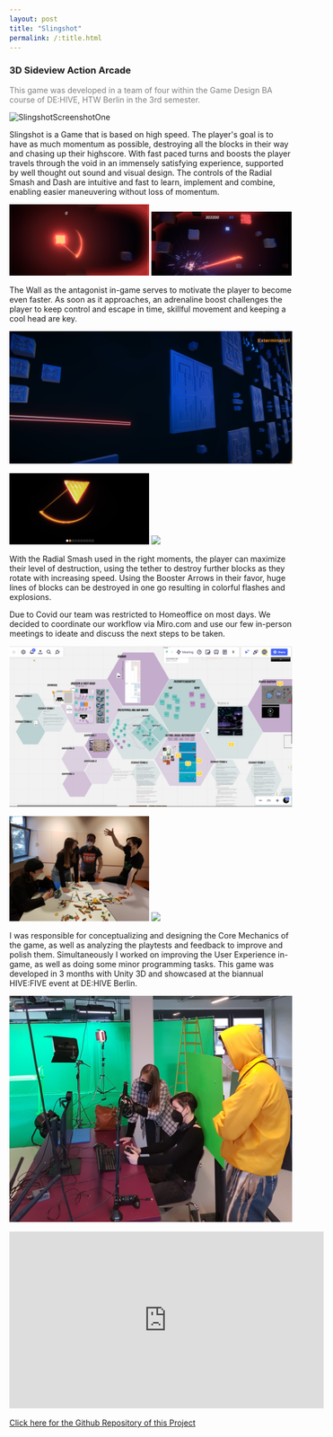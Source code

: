 ```yaml
---
layout: post
title: "Slingshot"
permalink: /:title.html
---
```

### 3D Sideview Action Arcade
<p style="color:grey">This game was developed in a team of four within the Game Design BA course of DE:HIVE, HTW Berlin in the 3rd semester.</p>

![SlingshotScreenshotOne](Assets/Slingshot/Screenshot1.png)

Slingshot is a Game that is based on high speed. The player's goal is to have as much momentum as possible, destroying all the blocks in their way and chasing up their highscore. With fast paced turns and boosts the player travels through the void in an immensely satisfying experience, supported by well thought out sound and visual design. The controls of the Radial Smash and Dash are intuitive and fast to learn, implement and combine, enabling easier maneuvering without loss of momentum. 

<p float="middle">
  <img src="Assets/Slingshot/Screenshot3.png" width="49.5%" />
  <img src="Assets/Slingshot/20.png" width="49.5%" /> 
</p>

The Wall as the antagonist in-game serves to motivate the player to become even faster. As soon as it approaches, an adrenaline boost challenges the player to keep control and escape in time, skillful movement and keeping a cool head are key.

![SlingshotScreenshotFour](Assets/Slingshot/Screenshot7.png)

<p float="middle">
  <img src="Assets/Slingshot/Screenshot6.png" width="49.5%" />
  <img src="Assets/Slingshot/Screenshot4.png" width="49.5%" /> 
</p>

With the Radial Smash used in the right moments, the player can maximize their level of destruction, using the tether to destroy further blocks as they rotate with increasing speed. Using the Booster Arrows in their favor, huge lines of blocks can be destroyed in one go resulting in colorful flashes and explosions.

Due to Covid our team was restricted to Homeoffice on most days. We decided to coordinate our workflow via Miro.com and use our few in-person meetings to ideate and discuss the next steps to be taken.

![Our Workflow while working from home.](Assets/Slingshot/MiroWorkflow.jpg)

<p float="middle">
  <img src="Assets/Slingshot/Ideation.jpg" width="49.5%" />
  <img src="Assets/Slingshot/IdeationTwo.jpg" width="49.5%" /> 
</p>

I was responsible for conceptualizing and designing the Core Mechanics of the game, as well as analyzing the playtests and feedback to improve and polish them. Simultaneously I worked on improving the User Experience in-game, as well as doing some minor programming tasks.
This game was developed in 3 months with Unity 3D and showcased at the biannual HIVE:FIVE event at DE:HIVE Berlin.

![Preparing to stream our game for the online edition of the HIVE:FIVE.](Assets/Slingshot/HiveFiveSlingshot.jpg)

<iframe width="560" height="315" src="https://www.youtube.com/embed/33tLq3hHYJ8" title="YouTube video player" frameborder="0" allow="accelerometer; autoplay; clipboard-write; encrypted-media; gyroscope; picture-in-picture" allowfullscreen></iframe>

[Click here for the Github Repository of this Project](https://github.com/MarsInSpace/Slingshot)